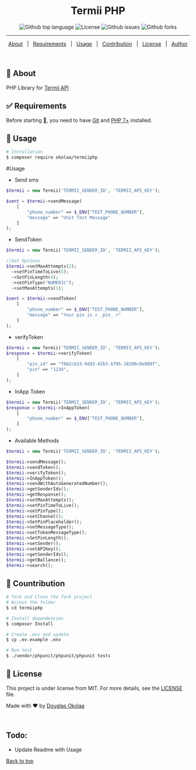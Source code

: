 <h1 align="center">Termii PHP</h1>

<p align="center">
  <img alt="Github top language" src="https://img.shields.io/github/languages/top/Douglasokolaa/termiiphp?color=56BEB8">

  <img alt="License" src="https://img.shields.io/github/license/Douglasokolaa/termiiphp?color=56BEB8">

  <img alt="Github issues" src="https://img.shields.io/github/issues/Douglasokolaa/termiiphp?color=56BEB8" />

  <img alt="Github forks" src="https://img.shields.io/github/forks/Douglasokolaa/termiiphp?color=56BEB8" />

  <!-- <img alt="Github stars" src="https://img.shields.io/github/stars/Douglasokolaa/termiiphp?color=56BEB8" /> -->
</p>

<hr>

<p align="center">
  <a href="#dart-about">About</a> &#xa0; | &#xa0; 
  <a href="#white_check_mark-requirements">Requirements</a> &#xa0; | &#xa0;
  <a href="#checkered_flag-usage">Usage</a> &#xa0; | &#xa0;
  <a href="#hammer-contribution">Contribution</a> &#xa0; | &#xa0;
  <a href="#memo-license">License</a> &#xa0; | &#xa0;
  <a href="https://github.com/Douglasokolaa" target="_blank">Author</a>
</p>

<br>

## :dart: About ##

PHP Library for [Termii API](http://developer.termii.com/docs/)

## :white_check_mark: Requirements ##

Before starting :checkered_flag:, you need to have [Git](https://git-scm.com) and [PHP 7+](https://php.net/) installed.

## :checkered_flag: Usage ##

```bash
# Installation
$ composer require okolaa/termiiphp
```
#Usage

- Send sms
```php
$termii = new Termii('TERMII_SENDER_ID', 'TERMII_API_KEY');

$sent = $termii->sendMessage(
    [
        "phone_number" => $_ENV["TEST_PHONE_NUMBER"],
        "message" => "Unit Test Message"
    ]
);
```

- SendToken
```php
$termii = new Termii('TERMII_SENDER_ID', 'TERMII_API_KEY');

//Set Options
$termii->setMaxAttempts(2);
  ->setPinTimeToLive(5);
  ->SetPinLength(4);
  ->setPinType("NUMERIC");
  ->setMaxAttempts(1);

$sent = $termii->sendToken(
    [
        "phone_number" => $_ENV["TEST_PHONE_NUMBER"],
        "message" => "Your pin is < _pin_ >"
    ]
);
```

- verifyToken
```php
$termii = new Termii('TERMII_SENDER_ID', 'TERMII_API_KEY');
$response = $termii->verifyToken(
    [
        "pin_id" => "f862cb33-9dd3-42b3-b705-18200c0e800f",
        "pin" => "1234",
    ]
);
```

- InApp Token
```php
$termii = new Termii('TERMII_SENDER_ID', 'TERMII_API_KEY');
$response = $termii->InAppToken(
    [
        "phone_number" => $_ENV["TEST_PHONE_NUMBER"],
    ]
);
```

- Available Methods 
```php
$termii = new Termii('TERMII_SENDER_ID', 'TERMII_API_KEY');

$termii->sendMessage();
$termii->sendToken();
$termii->verifyToken();
$termii->InAppToken();
$termii->sendWithAutoGeneratedNumber();
$termii->getSenderIds();
$termii->getResponse();
$termii->setMaxAttempts();
$termii->setPinTimeToLive();
$termii->setPinType();
$termii->setChannel();
$termii->SetPinPlaceholder();
$termii->setMessageType();
$termii->setTokenMessageType();
$termii->SetPinLength();
$termii->setSender();
$termii->setAPIKey();
$termii->getSenderIds();
$termii->getBallance();
$termii->search();
```


## :hammer: Countribution

```bash
# fork and Clone the fork project
# Access the folder
$ cd termiiphp

# Install dependencies
$ composer Install

# Create .env and update
$ cp .ev.example .env

# Run test
$ ./vendor/phpunit/phpunit/phpunit tests

```

## :memo: License ##

This project is under license from MIT. For more details, see the [LICENSE](LICENSE.md) file.

Made with :heart: by <a href="https://github.com/Douglasokolaa" target="_blank">Douglas Okolaa</a>

&#xa0;

## Todo:

- Update Readme with Usage

<a href="#top">Back to top</a>
